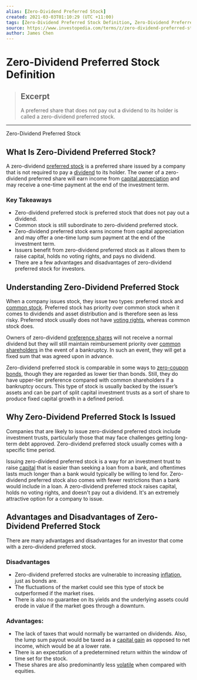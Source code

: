 ```yaml
---
alias: [Zero-Dividend Preferred Stock]
created: 2021-03-03T01:10:29 (UTC +11:00)
tags: [Zero-Dividend Preferred Stock Definition, Zero-Dividend Preferred Stock]
source: https://www.investopedia.com/terms/z/zero-dividend-preferred-stock.asp
author: James Chen
---
```


# Zero-Dividend Preferred Stock Definition

> ## Excerpt
> A preferred share that does not pay out a dividend to its holder is called a zero-dividend preferred stock.

---

Zero-Dividend Preferred Stock
## What Is Zero-Dividend Preferred Stock?

A zero-dividend [preferred stock](https://www.investopedia.com/terms/p/preferredstock.asp) is a preferred share issued by a company that is not required to pay a [dividend](https://www.investopedia.com/terms/d/dividend.asp) to its holder. The owner of a zero-dividend preferred share will earn income from [capital appreciation](https://www.investopedia.com/terms/c/capitalappreciation.asp) and may receive a one-time payment at the end of the investment term.

### Key Takeaways

-   Zero-dividend preferred stock is preferred stock that does not pay out a dividend.
-   Common stock is still subordinate to zero-dividend preferred stock.
-   Zero-dividend preferred stock earns income from capital appreciation and may offer a one-time lump sum payment at the end of the investment term.
-   Issuers benefit from zero-dividend preferred stock as it allows them to raise capital, holds no voting rights, and pays no dividend.
-   There are a few advantages and disadvantages of zero-dividend preferred stock for investors.

## Understanding Zero-Dividend Preferred Stock

When a company issues stock, they issue two types: preferred stock and [common stock](https://www.investopedia.com/terms/c/commonstock.asp). Preferred stock has priority over common stock when it comes to dividends and asset distribution and is therefore seen as less risky. Preferred stock usually does not have [voting rights](https://www.investopedia.com/terms/v/votingright.asp), whereas common stock does.

Owners of zero-dividend [preference shares](https://www.investopedia.com/terms/p/preference-shares.asp) will not receive a normal dividend but they will still maintain reimbursement priority over [common shareholders](https://www.investopedia.com/terms/c/common_shareholder.asp) in the event of a bankruptcy. In such an event, they will get a fixed sum that was agreed upon in advance.

Zero-dividend preferred stock is comparable in some ways to [zero-coupon bonds](https://www.investopedia.com/terms/z/zero-couponbond.asp), though they are regarded as lower tier than bonds. Still, they do have upper-tier preference compared with common shareholders if a bankruptcy occurs. This type of stock is usually backed by the issuer’s assets and can be part of split capital investment trusts as a sort of share to produce fixed capital growth in a defined period.

## Why Zero-Dividend Preferred Stock Is Issued

Companies that are likely to issue zero-dividend preferred stock include investment trusts, particularly those that may face challenges getting long-term debt approved. Zero-dividend preferred stock usually comes with a specific time period.

Issuing zero-dividend preferred stock is a way for an investment trust to raise [capital](https://www.investopedia.com/terms/c/capital.asp) that is easier than seeking a loan from a bank, and oftentimes lasts much longer than a bank would typically be willing to lend for. Zero-dividend preferred stock also comes with fewer restrictions than a bank would include in a loan. A zero-dividend preferred stock raises capital, holds no voting rights, and doesn't pay out a dividend. It's an extremely attractive option for a company to issue.

## Advantages and Disadvantages of Zero-Dividend Preferred Stock

There are many advantages and disadvantages for an investor that come with a zero-dividend preferred stock.

### Disadvantages

-   Zero-dividend preferred stocks are vulnerable to increasing [inflation](https://www.investopedia.com/terms/i/inflation.asp), just as bonds are.
-   The fluctuations of the market could see this type of stock be outperformed if the market rises.
-   There is also no guarantee on its yields and the underlying assets could erode in value if the market goes through a downturn.

### Advantages:

-   The lack of taxes that would normally be warranted on dividends. Also, the lump sum payout would be taxed as a [capital gain](https://www.investopedia.com/terms/c/capitalgain.asp) as opposed to net income, which would be at a lower rate.
-   There is an expectation of a predetermined return within the window of time set for the stock.
-   These shares are also predominantly less [volatile](https://www.investopedia.com/terms/v/volatility.asp) when compared with equities.
